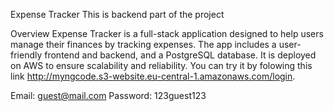 Expense Tracker
This is backend part of the project

Overview
Expense Tracker is a full-stack application designed to help users manage their finances by tracking expenses. The app includes a user-friendly frontend and backend, and a PostgreSQL database. 
It is deployed on AWS to ensure scalability and reliability. You can try it by folowing this link http://myngcode.s3-website.eu-central-1.amazonaws.com/login.

Email: guest@mail.com 
Password: 123guest123

